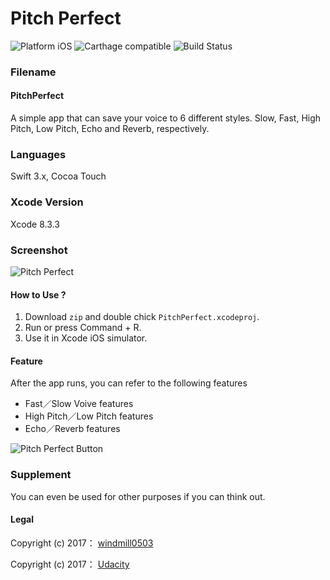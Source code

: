 # Pitch Perfect 

![Platform iOS](https://img.shields.io/badge/nanodegree-iOS-blue.svg)
![Carthage compatible](https://img.shields.io/badge/Carthage-compatible-4BC51D.svg?style=flat)
![Build Status](https://travis-ci.org/typelift/Swiftz.svg?branch=master)

### Filename

#### PitchPerfect

A simple app that can save your voice to 6 different styles. Slow, Fast, High Pitch, Low Pitch, Echo and Reverb, respectively.

### Languages
Swift 3.x, Cocoa Touch

### Xcode Version

Xcode 8.3.3

### Screenshot

![Pitch Perfect](https://img-1254235857.cos.ap-beijing.myqcloud.com/github/pitch-perfect.jpg)

#### How to Use ?

1. Download `zip` and double chick `PitchPerfect.xcodeproj`.
2. Run or press Command + R.
3. Use it in Xcode iOS simulator.

#### Feature
After the app runs, you can refer to the following features

+ Fast／Slow Voive features
+ High Pitch／Low Pitch features
+ Echo／Reverb features

![Pitch Perfect Button](https://img-1254235857.cos.ap-beijing.myqcloud.com/github/pitch-perfect-button.jpg)

### Supplement

You can even be used for other purposes if you can think out.

#### Legal

Copyright (c) 2017： [windmill0503](https://github.com/windmill0503)

Copyright (c) 2017： [Udacity](https://www.udacity.com)
